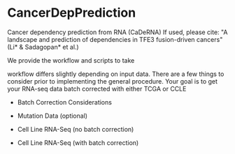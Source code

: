 # CancerDepPrediction

Cancer dependency prediction from RNA (CaDeRNA)
If used, please cite: "A landscape and prediction of dependencies in TFE3 fusion-driven cancers" (Li* & Sadagopan* et al.)

We provide the workflow and scripts to take 


workflow differs slightly depending on input data. There are a few things to consider prior to implementing the general procedure. Your goal is to get your RNA-seq data batch corrected with either TCGA or CCLE 

- Batch Correction Considerations

- Mutation Data (optional)

- Cell Line RNA-Seq (no batch correction)

- Cell Line RNA-Seq (with batch correction)
